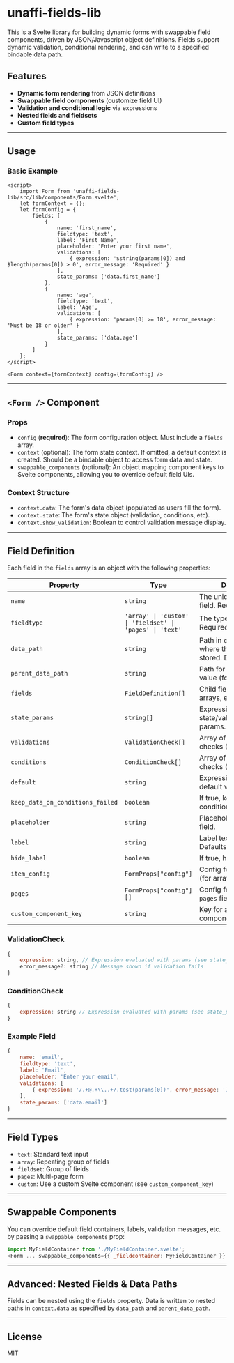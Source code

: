 # unaffi-fields-lib

This is a Svelte library for building dynamic forms with swappable field components, driven by JSON/Javascript object definitions. Fields support dynamic validation, conditional rendering, and can write to a specified bindable data path.

## Features

- **Dynamic form rendering** from JSON definitions
- **Swappable field components** (customize field UI)
- **Validation and conditional logic** via expressions
- **Nested fields and fieldsets**
- **Custom field types**

---

## Usage

### Basic Example

```svelte
<script>
	import Form from 'unaffi-fields-lib/src/lib/components/Form.svelte';
	let formContext = {};
	let formConfig = {
		fields: [
			{
				name: 'first_name',
				fieldtype: 'text',
				label: 'First Name',
				placeholder: 'Enter your first name',
				validations: [
					{ expression: '$string(params[0]) and $length(params[0]) > 0', error_message: 'Required' }
				],
				state_params: ['data.first_name']
			},
			{
				name: 'age',
				fieldtype: 'text',
				label: 'Age',
				validations: [
					{ expression: 'params[0] >= 18', error_message: 'Must be 18 or older' }
				],
				state_params: ['data.age']
			}
		]
	};
</script>

<Form context={formContext} config={formConfig} />
```

---

## `<Form />` Component

### Props

- `config` (**required**): The form configuration object. Must include a `fields` array.
- `context` (optional): The form state context. If omitted, a default context is created. Should be a bindable object to access form data and state.
- `swappable_components` (optional): An object mapping component keys to Svelte components, allowing you to override default field UIs.

### Context Structure

- `context.data`: The form's data object (populated as users fill the form).
- `context.state`: The form's state object (validation, conditions, etc).
- `context.show_validation`: Boolean to control validation message display.

---

## Field Definition

Each field in the `fields` array is an object with the following properties:

| Property | Type | Description |
|----------|------|-------------|
| `name` | `string` | The unique name of the field. Required. |
| `fieldtype` | `'array' \| 'custom' \| 'fieldset' \| 'pages' \| 'text'` | The type of field. Required. |
| `data_path` | `string` | Path in `context.data` where the value is stored. Defaults to `name`. |
| `parent_data_path` | `string` | Path for the parent field's value (for nesting). |
| `fields` | `FieldDefinition[]` | Child fields (for fieldsets, arrays, etc). |
| `state_params` | `string[]` | Expressions for state/validation/condition params. |
| `validations` | `ValidationCheck[]` | Array of validation checks (see below). |
| `conditions` | `ConditionCheck[]` | Array of condition checks (see below). |
| `default` | `string` | Expression for the default value. |
| `keep_data_on_conditions_failed` | `boolean` | If true, keeps data when conditions fail. |
| `placeholder` | `string` | Placeholder text for the field. |
| `label` | `string` | Label text for the field. Defaults to `name`. |
| `hide_label` | `boolean` | If true, hides the label. |
| `item_config` | `FormProps["config"]` | Config for a new entry (for arrays). |
| `pages` | `FormProps["config"][]` | Config for pages (for `pages` fieldtype). |
| `custom_component_key` | `string` | Key for a custom field component. |

### ValidationCheck

```js
{
	expression: string, // Expression evaluated with params (see state_params)
	error_message?: string // Message shown if validation fails
}
```

### ConditionCheck

```js
{
	expression: string // Expression evaluated with params (see state_params)
}
```

### Example Field

```js
{
	name: 'email',
	fieldtype: 'text',
	label: 'Email',
	placeholder: 'Enter your email',
	validations: [
		{ expression: '/.+@.+\\..+/.test(params[0])', error_message: 'Invalid email' }
	],
	state_params: ['data.email']
}
```

---

## Field Types

- `text`: Standard text input
- `array`: Repeating group of fields
- `fieldset`: Group of fields
- `pages`: Multi-page form
- `custom`: Use a custom Svelte component (see `custom_component_key`)

---

## Swappable Components

You can override default field containers, labels, validation messages, etc. by passing a `swappable_components` prop:

```js
import MyFieldContainer from './MyFieldContainer.svelte';
<Form ... swappable_components={{ _fieldcontainer: MyFieldContainer }} />
```

---

## Advanced: Nested Fields & Data Paths

Fields can be nested using the `fields` property. Data is written to nested paths in `context.data` as specified by `data_path` and `parent_data_path`.

---

## License

MIT